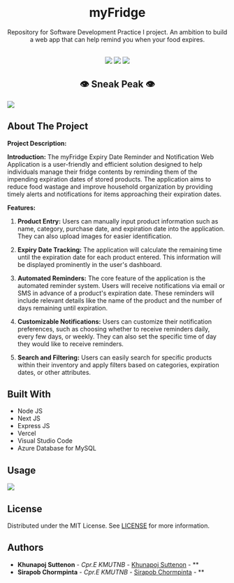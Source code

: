 <br/>
<p align="center">
  <h1 align="center">myFridge</h1>

  <p align="center">
    Repository for Software Development Practice I project. An ambition to build a web app that can help remind you when your food expires.
    <br/>
    <br/>
  </p>
</p>

<p align="center">
    <img src="https://img.shields.io/github/contributors/NickKhunapoj/myFridge?color=dark-green"> <img src="https://img.shields.io/github/stars/NickKhunapoj/myFridge?style=social"> <img src="https://img.shields.io/github/license/NickKhunapoj/myFridge">

<p align="center">
  <h2 align="center">👁️ Sneak Peak 👁️</h2>
  <img align="center" src="!https://github.com/NickKhunapoj/myFridge/assets/93870412/6f23771d-eb08-4c7d-85f9-1d9861cc33ee">


## About The Project

**Project Description:**

**Introduction:**
The myFridge Expiry Date Reminder and Notification Web Application is a user-friendly and efficient solution designed to help individuals manage their fridge contents by reminding them of the impending expiration dates of stored products. The application aims to reduce food wastage and improve household organization by providing timely alerts and notifications for items approaching their expiration dates.

**Features:**

1. **Product Entry:**
   Users can manually input product information such as name, category, purchase date, and expiration date into the application. They can also upload images for easier identification.

2. **Expiry Date Tracking:**
   The application will calculate the remaining time until the expiration date for each product entered. This information will be displayed prominently in the user's dashboard.

3. **Automated Reminders:**
   The core feature of the application is the automated reminder system. Users will receive notifications via email or SMS in advance of a product's expiration date. These reminders will include relevant details like the name of the product and the number of days remaining until expiration.

4. **Customizable Notifications:**
   Users can customize their notification preferences, such as choosing whether to receive reminders daily, every few days, or weekly. They can also set the specific time of day they would like to receive reminders.

5. **Search and Filtering:**
   Users can easily search for specific products within their inventory and apply filters based on categories, expiration dates, or other attributes.

## Built With

- Node JS
- Next JS
- Express JS
- Vercel
- Visual Studio Code
- Azure Database for MySQL

## Usage

<img align="center" src="https://github.com/NickKhunapoj/myFridge/assets/93870412/1af7bab8-7905-476c-bb20-081f09ba23fc">

## License

Distributed under the MIT License. See [LICENSE](https://github.com/NickKhunapoj/myFridge/blob/main/LICENSE.md) for more information.

## Authors

* **Khunapoj Suttenon** - *Cpr.E KMUTNB* - [Khunapoj Suttenon](https://github.com/NickKhunapoj) - **
* **Sirapob Chormpinta** - *Cpr.E KMUTNB* - [Sirapob Chormpinta](https://github.com/MisterSirch) - **

